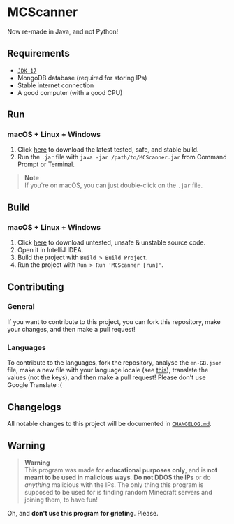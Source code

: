 # MCScanner
Now re-made in Java, and not Python!

## Requirements
* [`JDK 17`][adopt17]
* MongoDB database (required for storing IPs)
* Stable internet connection
* A good computer (with a good CPU)

## Run
### macOS + Linux + Windows
1. Click [here][latest] to download the latest tested, safe, and stable build.
2. Run the `.jar` file with `java -jar /path/to/MCScanner.jar` from Command Prompt or Terminal.

> **Note**<br>
> If you're on macOS, you can just double-click on the `.jar` file.

## Build
### macOS + Linux + Windows
1. Click [here][latest-source] to download untested, unsafe & unstable source code.
2. Open it in IntelliJ IDEA.
3. Build the project with `Build > Build Project`.
4. Run the project with `Run > Run 'MCScanner [run]'`.

## Contributing
### General
If you want to contribute to this project, you can fork this repository, make your changes, and then make a pull request!
### Languages
To contribute to the languages, fork the repository, analyse the `en-GB.json` file, make a new file with your language locale (see [this][lang]), translate the values (not the keys), and then make a pull request!
Please don't use Google Translate :(

## Changelogs
All notable changes to this project will be documented in [`CHANGELOG.md`][changes].

## Warning
> **Warning**<br>
> This program was made for **educational purposes only**, and is **not meant to be used in malicious ways**. 
> **Do not DDOS the IPs** or do *anything* malicious with the IPs.
> The only thing this program is supposed to be used for is finding random Minecraft servers and joining them, to have fun!

Oh, and **don't use this program for griefing**. Please.

[adopt17]: https://adoptium.net/en-GB/download/

[changes]: https://github.com/StupidRepo/MCScanner/blob/main/CHANGELOG.md
[latest]: https://github.com/StupidRepo/MCScanner/releases/latest/download/MCScanner.jar
[latest-source]: https://github.com/StupidRepo/MCScanner/archive/refs/heads/main.zip

[lang]: https://www.oracle.com/java/technologies/javase/jdk17-suported-locales.html
